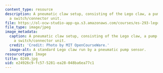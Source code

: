 ```yaml
---
content_type: resource
description: A pneumatic claw setup, consisting of the Lego claw, a pump sensor, and
  a switch/connector unit.
file: https://ol-ocw-studio-app-qa.s3.amazonaws.com/courses/es-293-lego-robotics-spring-2007/e24926c9fc575281ea28048ba6ea77c1_0249.jpg
file_type: image/jpeg
image_metadata:
  caption: A pneumatic claw setup, consisting of the Lego claw, a pump sensor, and
    a switch/connector unit.
  credit: 'Credit: Photo by MIT OpenCourseWare.'
  image-alt: A standard Lego claw run by a pneumatic pump sensor.
resourcetype: Image
title: 0249.jpg
uid: e24926c9-fc57-5281-ea28-048ba6ea77c1
---
```

